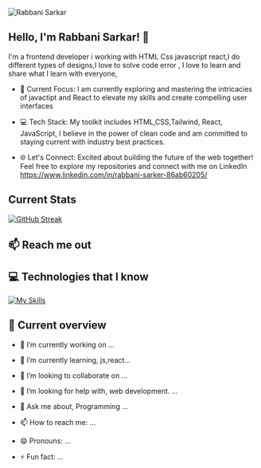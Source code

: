![Rabbani Sarkar](https://github.com/programmerrabbanii/programmerrabbanii/assets/135486188/fd6c26d6-6b56-4ed0-b552-cb31fb0d8840)

## Hello, I'm Rabbani Sarkar! 👋

I'm a frontend developer i working with HTML Css  javascript react,I do different types of designs,I love to solve code error ,
I love to learn and share what I learn with everyone,

-  🚀 Current Focus: I am currently exploring and mastering the intricacies of javactipt and React to elevate my skills and create compelling user interfaces

-  💻 Tech Stack: My toolkit includes HTML,CSS,Tailwind, React, JavaScript,  I believe in the power of clean code and am committed to staying current with industry best practices.

-  🌐 Let's Connect: Excited about building the future of the web together! Feel free to explore my repositories and connect with me on LinkedIn  https://www.linkedin.com/in/rabbani-sarker-86ab60205/


## Current Stats
[![GitHub Streak](https://github-readme-streak-stats.herokuapp.com?user=programmerrabbanii&theme=catppuccin-mocha)](https://git.io/streak-stats) 

## 📫 Reach me out




## 💻 Technologies that I know
[![My Skills](https://skillicons.dev/icons?i=html,css,tailwindcss,bootstrap,js,react,firebase,mongodb)](https://skillicons.dev)

## 👀 Current overview

- 🔭 I’m currently working on ...
- 🌱 I’m currently learning,  js,react...
- 👯 I’m looking to collaborate on ...
- 🤔 I’m looking for help with, web development. ...
- 💬 Ask me about, Programming ...
- 📫 How to reach me: ...

- 😄 Pronouns: ...
- ⚡ Fun fact: ...

